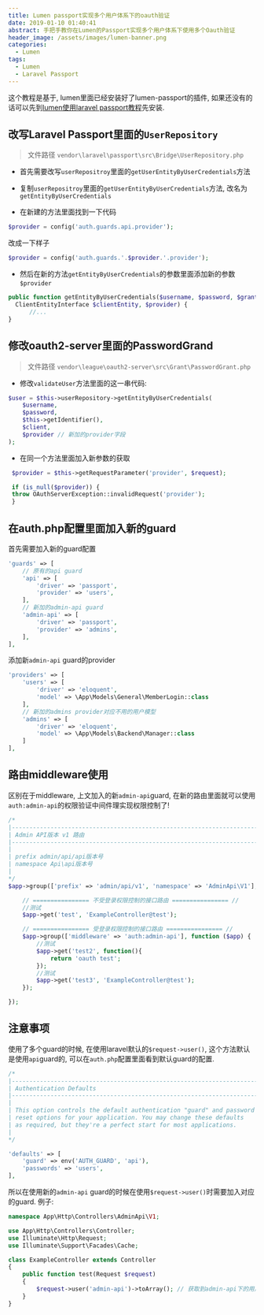 ```yaml
---
title: Lumen passport实现多个用户体系下的oauth验证
date: 2019-01-10 01:40:41
abstract: 手把手教你在Lumen的Passport实现多个用户体系下使用多个Oauth验证
header_image: /assets/images/lumen-banner.png
categories:
  - Lumen
tags:
  - Lumen
  - Laravel Passport
---
```


这个教程是基于, lumen里面已经安装好了lumen-passport的插件, 如果还没有的话可以先到[lumen使用laravel passport教程](/2019/01/10/lumen-passport-usage/)先安装.

## 改写Laravel Passport里面的`UserRepository`

> 文件路径 `vendor\laravel\passport\src\Bridge\UserRepository.php`

- 首先需要改写`userRepositroy`里面的`getUserEntityByUserCredentials`方法

- 复制`userRepositroy`里面的`getUserEntityByUserCredentials`方法, 改名为`getEntityByUserCredentials`

- 在新建的方法里面找到一下代码

```php
$provider = config('auth.guards.api.provider');
```

改成一下样子

```php
$provider = config('auth.guards.'.$provider.'.provider');
```

- 然后在新的方法`getEntityByUserCredentials`的参数里面添加新的参数`$provider`

```php
public function getEntityByUserCredentials($username, $password, $grantType, 
  ClientEntityInterface $clientEntity, $provider) {
      //...
}
```

## 修改oauth2-server里面的PasswordGrand

> 文件路径 `vendor\league\oauth2-server\src\Grant\PasswordGrant.php`

- 修改`validateUser`方法里面的这一串代码:

```php
$user = $this->userRepository->getEntityByUserCredentials(
    $username,
    $password,
    $this->getIdentifier(),
    $client,
    $provider // 新加的provider字段
);
```

- 在同一个方法里面加入新参数的获取

```php
 $provider = $this->getRequestParameter('provider', $request);

 if (is_null($provider)) {
 throw OAuthServerException::invalidRequest('provider');
 }
```

## 在auth.php配置里面加入新的guard

首先需要加入新的guard配置

```php
'guards' => [
    // 原有的api guard
    'api' => [
        'driver' => 'passport',
        'provider' => 'users',
    ],
    // 新加的admin-api guard
    'admin-api' => [
        'driver' => 'passport',
        'provider' => 'admins',
    ],
],
```

添加新`admin-api` guard的provider

```php
'providers' => [
    'users' => [
        'driver' => 'eloquent',
        'model' => \App\Models\General\MemberLogin::class
    ],
    // 新加的admins provider对应不用的用户模型
    'admins' => [
        'driver' => 'eloquent',
        'model' => \App\Models\Backend\Manager::class
    ]
],
```

## 路由middleware使用

区别在于middleware, 上文加入的新`admin-api`guard, 在新的路由里面就可以使用`auth:admin-api`的权限验证中间件理实现权限控制了!

```php
/*
|--------------------------------------------------------------------------
| Admin API版本 v1 路由
|--------------------------------------------------------------------------.
|
| prefix admin/api/api版本号
| namespace Api\api版本号
|
*/
$app->group(['prefix' => 'admin/api/v1', 'namespace' => 'AdminApi\V1'], function ($app) {

    // ================ 不受登录权限控制的接口路由 ================ //
    //测试
    $app->get('test', 'ExampleController@test');

    // ================ 受登录权限控制的接口路由 ================ //
    $app->group(['middleware' => 'auth:admin-api'], function ($app) {
        //测试
        $app->get('test2', function(){
            return 'oauth test';
        });
        //测试
        $app->get('test3', 'ExampleController@test');
    });

});
```

## 注意事项

使用了多个guard的时候, 在使用laravel默认的`$request->user()`, 这个方法默认是使用`api`guard的, 可以在`auth.php`配置里面看到默认guard的配置.

```php
/*
|--------------------------------------------------------------------------
| Authentication Defaults
|--------------------------------------------------------------------------
|
| This option controls the default authentication "guard" and password
| reset options for your application. You may change these defaults
| as required, but they're a perfect start for most applications.
|
*/

'defaults' => [
    'guard' => env('AUTH_GUARD', 'api'),
    'passwords' => 'users',
],
```

所以在使用新的`admin-api` guard的时候在使用`$request->user()`时需要加入对应的guard. 例子:

```php
namespace App\Http\Controllers\AdminApi\V1;

use App\Http\Controllers\Controller;
use Illuminate\Http\Request;
use Illuminate\Support\Facades\Cache;

class ExampleController extends Controller
{
    public function test(Request $request)
    {
        $request->user('admin-api')->toArray(); // 获取到admin-api下的用户信息
    }
}
```

